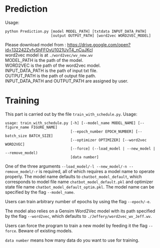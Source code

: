 # Prediction  

Usage:  
```
python Prediction.py [model MODEL_PATH] [txtdata INPUT_DATA_PATH]
                     [output OUTPUT_PATH] [word2vec WORD2VEC_MODEL]
```
Please download model from : https://drive.google.com/open?id=132242ZyfvShFFOvU1021UvT4_nCuJKcl  
word2vec model is at ```./word2vec/wv_new.wv```   
MODEL_PATH is the path of the model.  
WORD2VEC is the path of the word2vec model.  
INPUT_DATA_PATH is the path of input txt file.    
OUTPUT_PATH is the path of output file path.    
INPUT_DATA_PATH and OUTPUT_PATH are assigned by user.
  
# Training

This part is carried out by the file ```train_with_schedule.py```. Usage:

```
usage: train_with_schedule.py [-h] [--model_name MODEL_NAME] [--figure_name FIGURE_NAME]
                              [--epoch_number EPOCH_NUMBER] [--batch_size BATCH_SIZE]
                              [--optimizer OPTIMIZER] [--word2vec WORD2VEC]
                              [--force] (--load_model | --new_model | --remove_model)
                              [data number]
```

One of the three arguments ```--load_model/-l --new_model/-n --remove_model/-r``` is required, all of which requires a model name to operate properly. The model name defaults to ```chatbot_model_default```, which corresponds to model file name ```chatbot_model_default.pkl``` and optimizer state file name ```chatbot_model_default_optim.pkl```. The model name can be specified by the flag ```--model_name```. 

Users can train arbitrary number of epochs by using the flag ```--epoch/-e```.

The model also relies on a Gensim Word2Vec model with its path specified by the flag ```--word2vec```, which defaults to ```./Jeffery/word2vec_wv_Jeff.wv```.

Users can force the program to train a new model by feeding it the flag ```--force```. Beware of existing models.

```data number``` means how many data do you want to use for training.

